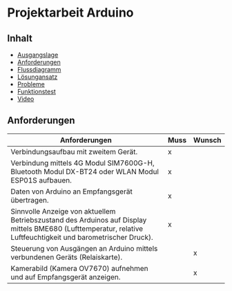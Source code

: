 # Projektarbeit Arduino

## Inhalt
- [Ausgangslage](#ausgangslage)
- [Anforderungen](#anforderungen)
- [Flussdiagramm](#Flussdiagramm)
- [Lösungansatz](#lösungsansatz)
- [Probleme](#probleme)
- [Funktionstest](#funktionstest)
- [Video](#video)

## Anforderungen
|Anforderungen|Muss|Wunsch|
|----------------------|----|----|
|Verbindungsaufbau mit zweitem Gerät.| x ||
|Verbindung mittels 4G Modul SIM7600G-H, Bluetooth Modul DX-BT24 oder WLAN Modul ESP01S aufbauen.| x ||
|Daten von Arduino an Empfangsgerät übertragen.| x ||
|Sinnvolle Anzeige von aktuellem Betriebszustand des Arduinos auf Display mittels BME680 (Lufttemperatur, relative Luftfeuchtigkeit und barometrischer Druck).| x ||
|Steuerung von Ausgängen an Arduino mittels verbundenen Geräts (Relaiskarte).|| x |
|Kamerabild (Kamera OV7670) aufnehmen und auf Empfangsgerät anzeigen.|| x |
